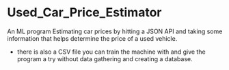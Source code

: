 # Used_Car_Price_Estimator

An ML program Estimating car prices by hitting a JSON API and taking some information that helps determine the price of a used vehicle.

- there is also a CSV file you can train the machine with and give the
  program a try without data gathering and creating a database.
